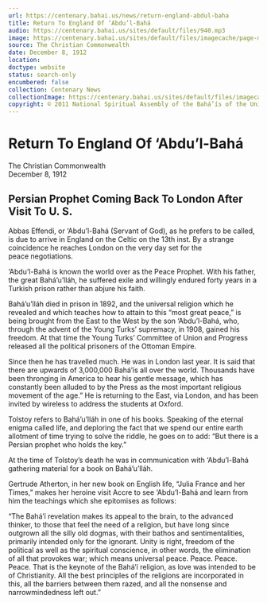 ```yaml
---
url: https://centenary.bahai.us/news/return-england-abdul-baha
title: Return To England Of ‘Abdu’l-Bahá
audio: https://centenary.bahai.us/sites/default/files/940.mp3
image: https://centenary.bahai.us/sites/default/files/imagecache/page-main-image/images/press_clippings/12-08-1912%2CChristian%20Commonwealth%2CReturn%20to%20England%20of%20Abdul%20Baha.png
source: The Christian Commonwealth
date: December 8, 1912
location: 
doctype: website
status: search-only
encumbered: false
collection: Centenary News
collectionImage: https://centenary.bahai.us/sites/default/files/imagecache/theme-image/main_image/abdulbaha-overview-small_0.jpg
copyright: © 2011 National Spiritual Assembly of the Bahá’ís of the United States
---
```



# Return To England Of ‘Abdu’l-Bahá

The Christian Commonwealth  
December 8, 1912  
  



Persian Prophet Coming Back To London After Visit To U. S.
----------------------------------------------------------

Abbas Effendi, or ‘Abdu’l-Bahá (Servant of God), as he prefers to be called, is due to arrive in England on the Celtic on the 13th inst. By a strange coincidence he reaches London on the very day set for the peace negotiations.

‘Abdu’l-Bahá is known the world over as the Peace Prophet. With his father, the great Bahá’u’lláh, he suffered exile and willingly endured forty years in a Turkish prison rather than abjure his faith.

Bahá’u’lláh died in prison in 1892, and the universal religion which he revealed and which teaches how to attain to this “most great peace,” is being brought from the East to the West by the son ‘Abdu’l-Bahá, who, through the advent of the Young Turks’ supremacy, in 1908, gained his freedom. At that time the Young Turks’ Committee of Union and Progress released all the political prisoners of the Ottoman Empire.

Since then he has travelled much. He was in London last year. It is said that there are upwards of 3,000,000 Bahá’ís all over the world. Thousands have been thronging in America to hear his gentle message, which has constantly been alluded to by the Press as the most important religious movement of the age.” He is returning to the East, via London, and has been invited by wireless to address the students at Oxford.

Tolstoy refers to Bahá’u’lláh in one of his books. Speaking of the eternal enigma called life, and deploring the fact that we spend our entire earth allotment of time trying to solve the riddle, he goes on to add: “But there is a Persian prophet who holds the key.”

At the time of Tolstoy’s death he was in communication with ‘Abdu’l-Bahá gathering material for a book on Bahá’u’lláh.

Gertrude Atherton, in her new book on English life, “Julia France and her Times,” makes her heroine visit Accre to see ‘Abdu’l-Bahá and learn from him the teachings which she epitomises as follows:

“The Bahá’í revelation makes its appeal to the brain, to the advanced thinker, to those that feel the need of a religion, but have long since outgrown all the silly old dogmas, with their bathos and sentimentalities, primarily intended only for the ignorant. Unity is right, freedom of the political as well as the spiritual conscience, in other words, the elimination of all that provokes war; which means universal peace. Peace. Peace. Peace. That is the keynote of the Bahá’í religion, as love was intended to be of Christianity. All the best principles of the religions are incorporated in this, all the barriers between them razed, and all the nonsense and narrowmindedness left out.”